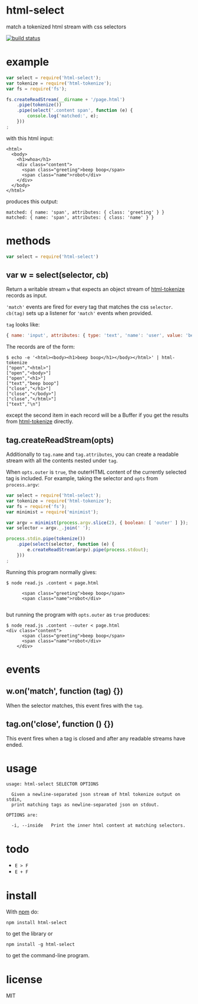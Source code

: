 # html-select

match a tokenized html stream with css selectors

[![build status](https://secure.travis-ci.org/substack/html-select.png)](http://travis-ci.org/substack/html-select)

# example

``` js
var select = require('html-select');
var tokenize = require('html-tokenize');
var fs = require('fs');

fs.createReadStream(__dirname + '/page.html')
    .pipe(tokenize())
    .pipe(select('.content span', function (e) {
        console.log('matched:', e);
    }))
;
```

with this html input:

```
<html>
  <body>
    <h1>whoa</h1>
    <div class="content">
      <span class="greeting">beep boop</span>
      <span class="name">robot</div>
    </div>
  </body>
</html>
```

produces this output:

```
matched: { name: 'span', attributes: { class: 'greeting' } }
matched: { name: 'span', attributes: { class: 'name' } }
```

# methods

``` js
var select = require('html-select')
```

## var w = select(selector, cb)

Return a writable stream `w` that expects an object stream of
[html-tokenize](https://npmjs.org/package/html-tokenize) records as input.

`'match'` events are fired for every tag that matches the css `selector`.
`cb(tag)` sets up a listener for `'match'` events when provided.

`tag` looks like:

``` js
{ name: 'input', attributes: { type: 'text', 'name': 'user', value: 'beep' } }
```

The records are of the form:

```
$ echo -e '<html><body><h1>beep boop</h1></body></html>' | html-tokenize 
["open","<html>"]
["open","<body>"]
["open","<h1>"]
["text","beep boop"]
["close","</h1>"]
["close","</body>"]
["close","</html>"]
["text","\n"]
```

except the second item in each record will be a Buffer if you get the results
from [html-tokenize](https://npmjs.org/package/html-tokenize) directly.

## tag.createReadStream(opts)

Additionally to `tag.name` and `tag.attributes`, you can create a readable
stream with all the contents nested under `tag`.

When `opts.outer` is `true`, the outerHTML content of the currently selected tag
is included. For example, taking the selector and `opts` from `process.argv`:

``` js
var select = require('html-select');
var tokenize = require('html-tokenize');
var fs = require('fs');
var minimist = require('minimist');

var argv = minimist(process.argv.slice(2), { boolean: [ 'outer' ] });
var selector = argv._.join(' ');

process.stdin.pipe(tokenize())
    .pipe(select(selector, function (e) {
        e.createReadStream(argv).pipe(process.stdout);
    }))
;
```

Running this program normally gives:

```
$ node read.js .content < page.html

      <span class="greeting">beep boop</span>
      <span class="name">robot</div>
    
```

but running the program with `opts.outer` as `true` produces:

```
$ node read.js .content --outer < page.html
<div class="content">
      <span class="greeting">beep boop</span>
      <span class="name">robot</div>
    </div>
```

# events

## w.on('match', function (tag) {})

When the selector matches, this event fires with the `tag`.

## tag.on('close', function () {})

This event fires when a tag is closed and after any readable streams have ended.

# usage

```
usage: html-select SELECTOR OPTIONS

  Given a newline-separated json stream of html tokenize output on stdin,
  print matching tags as newline-separated json on stdout.

OPTIONS are:

  -i, --inside   Print the inner html content at matching selectors.

```

# todo

* `E > F`
* `E + F`

# install

With [npm](https://npmjs.org) do:

```
npm install html-select
```

to get the library or

```
npm install -g html-select
```

to get the command-line program.

# license

MIT
